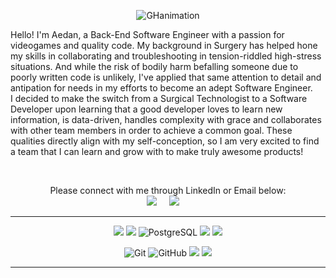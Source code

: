 <div align="center">

![GHanimation](https://media.giphy.com/media/EsTnC42r6jXa2lkliT/giphy.gif)
  
</div>
 

Hello! I'm Aedan, a Back-End Software Engineer with a passion for videogames and quality code. 
My background in Surgery has helped hone my skills in collaborating and troubleshooting in tension-riddled high-stress situations. And while the risk of bodily harm befalling someone due to poorly written code is unlikely, I've applied that same attention to detail and antipation for needs in my efforts to become an adept Software Engineer. <br>
I decided to make the switch from a Surgical Technologist to a Software Developer upon learning that a good developer loves to learn new information, is data-driven, handles complexity with grace and collaborates with other team members in order to achieve a common goal. These qualities directly align with my self-conception, so I am very excited to find a team that I can learn and grow with to make truly awesome products!  
  
<br>

<p align="center">
Please connect with me through LinkedIn or Email below: <br>
  <a target="_blank"href="https://www.linkedin.com/in/aedan-y/"><img src="https://img.shields.io/badge/linkedin-%230077B5.svg?&style=for-the-badge&logo=linkedin&logoColor=white" /></a>&nbsp;&nbsp;&nbsp;&nbsp;
  <a href="mailto:aedanyturralde@gmail.com?subject=Message%20From%20my%20Github"><img src="https://img.shields.io/badge/gmail-%23D14836.svg?&style=for-the-badge&logo=gmail&logoColor=white" /></a>&nbsp;&nbsp;&nbsp;&nbsp;
</p>

<hr/>

<p align="center">
<img src="https://img.shields.io/badge/Ruby-CC342D?style=for-the-badge&logo=ruby&logoColor=white"/>
<img src="https://img.shields.io/badge/Ruby_on_Rails-CC0000?style=for-the-badge&logo=ruby-on-rails&logoColor=white" />
<img alt="PostgreSQL" src="https://img.shields.io/badge/PostgreSQL-316192?style=for-the-badge&logo=postgresql&logoColor=white"/>
<img src="https://img.shields.io/badge/Rspec%20-677d2b.svg?&style=for-the-badge&logo=rspec&logoColor=white" />
<img src="https://img.shields.io/badge/HTML5-E34F26?style=for-the-badge&logo=html5&logoColor=white"/>
</p>

<p align="center">
<img alt="Git" src="https://img.shields.io/badge/GIT-E44C30?style=for-the-badge&logo=git&logoColor=white"/>
<img alt="GitHub" src="https://img.shields.io/badge/GitHub%20-%2320232a.svg?&style=for-the-badge&logo=GitHub&logoColor=%23EFF7FF" />
<img atl="Heroku" src="https://img.shields.io/badge/Heroku-430098?style=for-the-badge&logo=heroku&logoColor=white"/>
<img atl="VisualStudioCode" src="https://img.shields.io/badge/Visual_Studio_Code-0078D4?style=for-the-badge&logo=visual%20studio%20code&logoColor=white"/>
</p>

<hr/>


